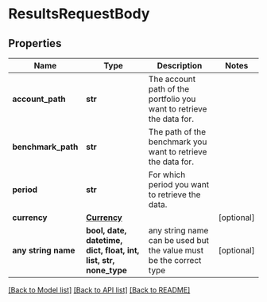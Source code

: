 # ResultsRequestBody


## Properties
Name | Type | Description | Notes
------------ | ------------- | ------------- | -------------
**account_path** | **str** | The account path of the portfolio you want to retrieve the data for. | 
**benchmark_path** | **str** | The path of the benchmark you want to retrieve the data for. | 
**period** | **str** | For which period you want to retrieve the data. | 
**currency** | [**Currency**](Currency.md) |  | [optional] 
**any string name** | **bool, date, datetime, dict, float, int, list, str, none_type** | any string name can be used but the value must be the correct type | [optional]

[[Back to Model list]](../README.md#documentation-for-models) [[Back to API list]](../README.md#documentation-for-api-endpoints) [[Back to README]](../README.md)


